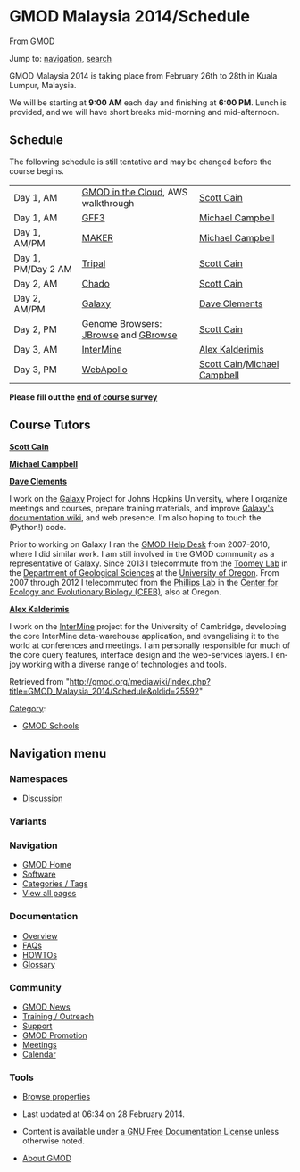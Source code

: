 <div id="mw-page-base" class="noprint">

</div>

<div id="mw-head-base" class="noprint">

</div>

<div id="content" class="mw-body" role="main">

<span id="top"></span>

<div id="mw-js-message" style="display:none;">

</div>



# <span dir="auto">GMOD Malaysia 2014/Schedule</span>

<div id="bodyContent">

<div id="siteSub">

From GMOD

</div>

<div id="contentSub">

</div>

<div id="jump-to-nav" class="mw-jump">

Jump to: [navigation](#mw-navigation), [search](#p-search)

</div>

<div id="mw-content-text" class="mw-content-ltr" lang="en" dir="ltr">

GMOD Malaysia 2014 is taking place from February 26th to 28th in Kuala
Lumpur, Malaysia.

We will be starting at **9:00 AM** each day and finishing at **6:00
PM**. Lunch is provided, and we will have short breaks mid-morning and
mid-afternoon.

## <span id="Schedule" class="mw-headline">Schedule</span>

The following schedule is still tentative and may be changed before the
course begins.

|  |  |  |
|----|----|----|
| Day 1, AM | [GMOD in the Cloud](../Cloud.1 "Cloud"), AWS walkthrough | [Scott Cain](../User:Scott "User:Scott") |
| Day 1, AM | [GFF3](GFF3_Tutorial "GMOD Malaysia 2014/GFF3 Tutorial") | [Michael Campbell](../User:Michael_Campbell "User:Michael Campbell") |
| Day 1, AM/PM | [MAKER](MAKER_Tutorial "GMOD Malaysia 2014/MAKER Tutorial") | [Michael Campbell](../User:Michael_Campbell "User:Michael Campbell") |
| Day 1, PM/Day 2 AM | [Tripal](Tripal_Tutorial "GMOD Malaysia 2014/Tripal Tutorial") | [Scott Cain](../User:Scott "User:Scott") |
| Day 2, AM | [Chado](Chado_Tutorial "GMOD Malaysia 2014/Chado Tutorial") | [Scott Cain](../User:Scott "User:Scott") |
| Day 2, AM/PM | [Galaxy](Galaxy_Tutorial "GMOD Malaysia 2014/Galaxy Tutorial") | [Dave Clements](../User:Clements "User:Clements") |
| Day 2, PM | Genome Browsers: [JBrowse](JBrowse_Tutorial "GMOD Malaysia 2014/JBrowse Tutorial") and [GBrowse](GBrowse_Tutorial "GMOD Malaysia 2014/GBrowse Tutorial") | [Scott Cain](../User:Scott "User:Scott") |
| Day 3, AM | [InterMine](Intermine_Tutorial "GMOD Malaysia 2014/Intermine Tutorial") | [Alex Kalderimis](../User:Alexkalderimis "User:Alexkalderimis") |
| Day 3, PM | [WebApollo](WebApollo_Tutorial "GMOD Malaysia 2014/WebApollo Tutorial") | [Scott Cain](../User:Scott "User:Scott")/[Michael Campbell](../User:Michael_Campbell "User:Michael Campbell") |

**Please fill out the <a
href="https://docs.google.com/forms/d/1BB1PUjlEH7NGcUVIWbDC2FBfu1DGMBILARzVNJdzw_4/viewform"
class="external text" rel="nofollow">end of course survey</a>**

## <span id="Course_Tutors" class="mw-headline">Course Tutors</span>

**[Scott Cain](../User:Scott "User:Scott")**

**[Michael Campbell](../User:Michael_Campbell "User:Michael Campbell")**

**[Dave Clements](../User:Clements "User:Clements")**

I work on the [Galaxy](../Galaxy.1 "Galaxy") Project for Johns Hopkins
University, where I organize meetings and courses, prepare training
materials, and improve
<a href="http://wiki.galaxyproject.org/" class="external text"
rel="nofollow">Galaxy's documentation wiki</a>, and web presence. I'm
also hoping to touch the (Python!) code.

Prior to working on Galaxy I ran the [GMOD Help
Desk](../GMOD_Help_Desk "GMOD Help Desk") from 2007-2010, where I did
similar work. I am still involved in the GMOD community as a
representative of Galaxy. Since 2013 I telecommute from the
<a href="http://pages.uoregon.edu/drt/" class="external text"
rel="nofollow">Toomey Lab</a> in the
<a href="http://geology.uoregon.edu/" class="external text"
rel="nofollow">Department of Geological Sciences</a> at the
<a href="http://uoregon.edu" class="external text"
rel="nofollow">University of Oregon</a>. From 2007 through 2012 I
telecommuted from the
<a href="http://www.uoregon.edu/~pphil/index.html" class="external text"
rel="nofollow">Phillips Lab</a> in the
<a href="http://ceeb.uoregon.edu/" class="external text"
rel="nofollow">Center for Ecology and Evolutionary Biology (CEEB)</a>,
also at Oregon.

**[Alex Kalderimis](../User:Alexkalderimis "User:Alexkalderimis")**

I work on the [InterMine](../InterMine "InterMine") project for the
University of Cambridge, developing the core InterMine data-warehouse
application, and evangelising it to the world at conferences and
meetings. I am personally responsible for much of the core query
features, interface design and the web-services layers. I enjoy working
with a diverse range of technologies and tools.

</div>

<div class="printfooter">

Retrieved from
"<http://gmod.org/mediawiki/index.php?title=GMOD_Malaysia_2014/Schedule&oldid=25592>"

</div>

<div id="catlinks" class="catlinks">

<div id="mw-normal-catlinks" class="mw-normal-catlinks">

[Category](../Special:Categories "Special:Categories"):

- [GMOD Schools](../Category:GMOD_Schools "Category:GMOD Schools")

</div>

</div>

<div class="visualClear">

</div>

</div>

</div>

<div id="mw-navigation">

## Navigation menu

<div id="mw-head">



<div id="left-navigation">

<div id="p-namespaces" class="vectorTabs" role="navigation"
aria-labelledby="p-namespaces-label">

### Namespaces


- <span id="ca-talk"><a
  href="http://gmod.org/mediawiki/index.php?title=Talk:GMOD_Malaysia_2014/Schedule&amp;action=edit&amp;redlink=1"
  accesskey="t"
  title="Discussion about the content page [t]">Discussion</a></span>

</div>

<div id="p-variants" class="vectorMenu emptyPortlet" role="navigation"
aria-labelledby="p-variants-label">

### 

### Variants[](#)

<div class="menu">

</div>

</div>

</div>





</div>

</div>

</div>

<div id="mw-panel">

<div id="p-logo" role="banner">

<a href="../Main_Page"
style="background-image: url(../../images/GMOD-cogs.png);"
title="Visit the main page"></a>

</div>

<div id="p-Navigation" class="portal" role="navigation"
aria-labelledby="p-Navigation-label">

### Navigation

<div class="body">

- <span id="n-GMOD-Home">[GMOD Home](../Main_Page)</span>
- <span id="n-Software">[Software](../GMOD_Components)</span>
- <span id="n-Categories-.2F-Tags">[Categories /
  Tags](../Categories)</span>
- <span id="n-View-all-pages">[View all
  pages](../Special:AllPages)</span>

</div>

</div>

<div id="p-Documentation" class="portal" role="navigation"
aria-labelledby="p-Documentation-label">

### Documentation

<div class="body">

- <span id="n-Overview">[Overview](../Overview)</span>
- <span id="n-FAQs">[FAQs](../Category:FAQ)</span>
- <span id="n-HOWTOs">[HOWTOs](../Category:HOWTO)</span>
- <span id="n-Glossary">[Glossary](../Glossary)</span>

</div>

</div>

<div id="p-Community" class="portal" role="navigation"
aria-labelledby="p-Community-label">

### Community

<div class="body">

- <span id="n-GMOD-News">[GMOD News](../GMOD_News)</span>
- <span id="n-Training-.2F-Outreach">[Training /
  Outreach](../Training_and_Outreach)</span>
- <span id="n-Support">[Support](../Support)</span>
- <span id="n-GMOD-Promotion">[GMOD Promotion](../GMOD_Promotion)</span>
- <span id="n-Meetings">[Meetings](../Meetings)</span>
- <span id="n-Calendar">[Calendar](../Calendar)</span>

</div>

</div>

<div id="p-tb" class="portal" role="navigation"
aria-labelledby="p-tb-label">

### Tools

<div class="body">


- <span id="t-smwbrowselink"><a href="../Special%3ABrowse/GMOD_Malaysia_2014-2FSchedule"
  rel="smw-browse">Browse properties</a></span>


</div>

</div>

</div>

</div>

<div id="footer" role="contentinfo">

- <span id="footer-info-lastmod">Last updated at 06:34 on 28 February
  2014.</span>
<!-- - <span id="footer-info-viewcount">26,440 page views.</span> -->
- <span id="footer-info-copyright">Content is available under
  <a href="http://www.gnu.org/licenses/fdl-1.3.html" class="external"
  rel="nofollow">a GNU Free Documentation License</a> unless otherwise
  noted.</span>

<!-- -->

- <span id="footer-places-about">[About
  GMOD](../GMOD:About "GMOD:About")</span>

<!-- -->






</div>
